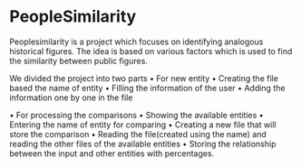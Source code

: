 # PeopleSimilarity
Peoplesimilarity is a project which focuses on identifying analogous historical figures. The idea is based on various factors which is used to find the similarity between public figures.



We divided the project into two parts
•	For new entity
•	Creating the file based the name of entity
•	Filling the information of the user
•	Adding the information one by one in the file

•	For processing the comparisons
•	Showing the available entities 
•	Entering the name of entity for comparing
•	Creating a new file that will store the comparison 
•	Reading the file(created using the name) and 
reading the other files of the available entities
•	 Storing the relationship between the input and other entities with percentages. 

